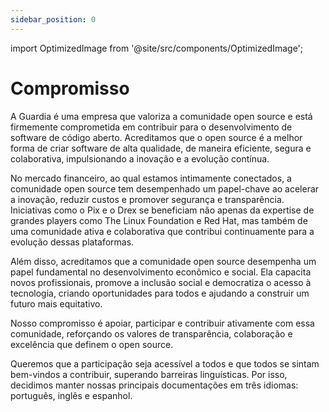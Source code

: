 ```yaml
---
sidebar_position: 0
---
```


import OptimizedImage from '@site/src/components/OptimizedImage';

# Compromisso

A Guardia é uma empresa que valoriza a comunidade open source e está firmemente comprometida em contribuir para o desenvolvimento de software de código aberto. Acreditamos que o open source é a melhor forma de criar software de alta qualidade, de maneira eficiente, segura e colaborativa, impulsionando a inovação e a evolução contínua.

No mercado financeiro, ao qual estamos intimamente conectados, a comunidade open source tem desempenhado um papel-chave ao acelerar a inovação, reduzir custos e promover segurança e transparência. Iniciativas como o Pix e o Drex se beneficiam não apenas da expertise de grandes players como The Linux Foundation e Red Hat, mas também de uma comunidade ativa e colaborativa que contribui continuamente para a evolução dessas plataformas.

Além disso, acreditamos que a comunidade open source desempenha um papel fundamental no desenvolvimento econômico e social. Ela capacita novos profissionais, promove a inclusão social e democratiza o acesso à tecnologia, criando oportunidades para todos e ajudando a construir um futuro mais equitativo.

Nosso compromisso é apoiar, participar e contribuir ativamente com essa comunidade, reforçando os valores de transparência, colaboração e excelência que definem o open source.

Queremos que a participação seja acessível a todos e que todos se sintam bem-vindos a contribuir, superando barreiras linguísticas. Por isso, decidimos manter nossas principais documentações em três idiomas: português, inglês e espanhol.


<OptimizedImage
  src="/img/banner-principles.svg"
  alt="Ledger Kernel Engine Banner"
  width={960}
  height={200}
/>